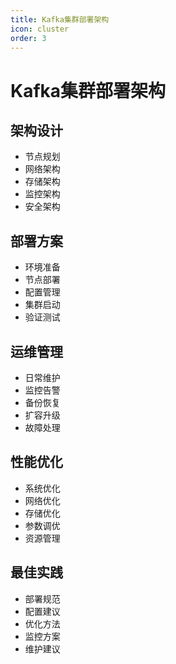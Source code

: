 ```yaml
---
title: Kafka集群部署架构
icon: cluster
order: 3
---
```


# Kafka集群部署架构

## 架构设计
- 节点规划
- 网络架构
- 存储架构
- 监控架构
- 安全架构

## 部署方案
- 环境准备
- 节点部署
- 配置管理
- 集群启动
- 验证测试

## 运维管理
- 日常维护
- 监控告警
- 备份恢复
- 扩容升级
- 故障处理

## 性能优化
- 系统优化
- 网络优化
- 存储优化
- 参数调优
- 资源管理

## 最佳实践
- 部署规范
- 配置建议
- 优化方法
- 监控方案
- 维护建议
